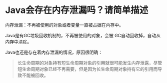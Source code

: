 # Java会存在内存泄漏吗？请简单描述


内存泄漏：不再被使用的对象或者变量一直被占据在内存中。

Java是有GC垃圾回收机制的，不再被使用的对象，会被
GC自动回收掉，自动从内存中清除。

Java也还是存在着内存泄漏的情况，原因很明确：

> 长生命周期的对象持有短生命周期对象的引用就很可能发生内存泄露，尽管短生命周期对象已经不再需要，但是因为长生命周期对象持有它的引用而导致不能被回收。